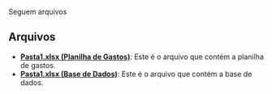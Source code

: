 Seguem arquivos

## Arquivos

- **[Pasta1.xlsx (Planilha de Gastos)](Pasta1.xlsx)**: Este é o arquivo que contém a planilha de gastos.
- **[Pasta1.xlsx (Base de Dados)](Pasta1.xlsx)**: Este é o arquivo que contém a base de dados.
